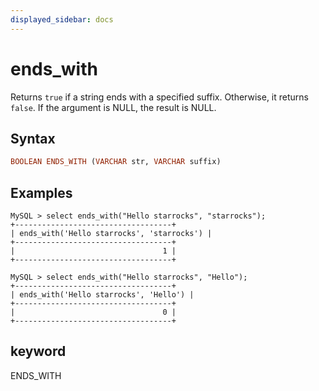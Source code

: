 ```yaml
---
displayed_sidebar: docs
---
```


# ends_with

Returns `true` if a string ends with a specified suffix. Otherwise, it returns `false`. If the argument is NULL, the result is NULL.

## Syntax

```Haskell
BOOLEAN ENDS_WITH (VARCHAR str, VARCHAR suffix)
```

## Examples

```Plain Text
MySQL > select ends_with("Hello starrocks", "starrocks");
+-----------------------------------+
| ends_with('Hello starrocks', 'starrocks') |
+-----------------------------------+
|                                 1 |
+-----------------------------------+

MySQL > select ends_with("Hello starrocks", "Hello");
+-----------------------------------+
| ends_with('Hello starrocks', 'Hello') |
+-----------------------------------+
|                                 0 |
+-----------------------------------+
```

## keyword

ENDS_WITH
